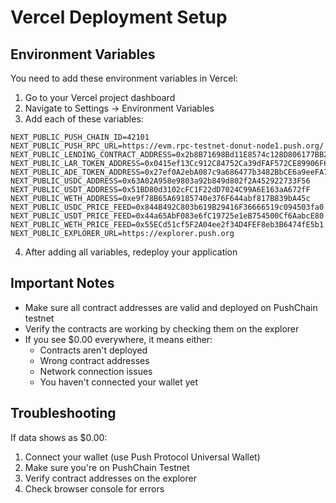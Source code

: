 # Vercel Deployment Setup

## Environment Variables

You need to add these environment variables in Vercel:

1. Go to your Vercel project dashboard
2. Navigate to Settings → Environment Variables
3. Add each of these variables:

```
NEXT_PUBLIC_PUSH_CHAIN_ID=42101
NEXT_PUBLIC_PUSH_RPC_URL=https://evm.rpc-testnet-donut-node1.push.org/
NEXT_PUBLIC_LENDING_CONTRACT_ADDRESS=0x2b8B71698Bd11E8574c128D806177BB22141ACdf
NEXT_PUBLIC_LAR_TOKEN_ADDRESS=0x0415ef13Cc912C84752Ca39dFAF572CE89906F67
NEXT_PUBLIC_ADE_TOKEN_ADDRESS=0x27ef0A2ebA087c9a686477b3482BbCE6a9eeFA72
NEXT_PUBLIC_USDC_ADDRESS=0x63A02A958e9803a92b849d802f2A452922733F56
NEXT_PUBLIC_USDT_ADDRESS=0x51BD80d3102cFC1F22dD7024C99A6E163aA672fF
NEXT_PUBLIC_WETH_ADDRESS=0xe9f78B65A69185740e376F644abf817B839bA45c
NEXT_PUBLIC_USDC_PRICE_FEED=0x844B492C803b619B29416F36666519c094503fa0
NEXT_PUBLIC_USDT_PRICE_FEED=0x44a65AbF083e6fC19725e1eB754500Cf6AabcE80
NEXT_PUBLIC_WETH_PRICE_FEED=0x55ECd51cf5F2A04ee2f34D4FEF8eb3B6474fE5b1
NEXT_PUBLIC_EXPLORER_URL=https://explorer.push.org
```

4. After adding all variables, redeploy your application

## Important Notes

- Make sure all contract addresses are valid and deployed on PushChain testnet
- Verify the contracts are working by checking them on the explorer
- If you see $0.00 everywhere, it means either:
  - Contracts aren't deployed
  - Wrong contract addresses
  - Network connection issues
  - You haven't connected your wallet yet

## Troubleshooting

If data shows as $0.00:
1. Connect your wallet (use Push Protocol Universal Wallet)
2. Make sure you're on PushChain Testnet
3. Verify contract addresses on the explorer
4. Check browser console for errors
